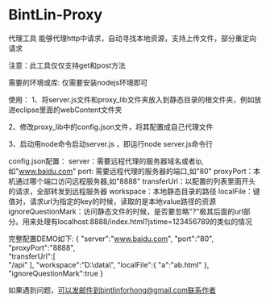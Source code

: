 # BintLin-Proxy
代理工具
能够代理http中请求，自动寻找本地资源，支持上传文件，部分重定向请求



注意：此工具仅仅支持get和post方法




需要的环境或库: 仅需要安装nodejs环境即可

使用：
1、将server.js文件和proxy_lib文件夹放入到静态目录的根文件夹，例如放进eclipse里面的webContent文件夹

2、修改proxy_lib中的config.json文件，将其配置成自己代理文件

3、启动用node命令启动server.js ，即运行node server.js命令行









config.json配置：
   server：需要远程代理的服务器域名或者ip,如"www.baidu.com"
   port: 需要远程代理的服务器的端口,如"80"
   proxyPort：本机通过哪个端口访问远程服务器,如"8888"
   transferUrl：以配置的列表里面开头的请求，全部转发到远程服务器
   workspace：本地静态目录的路径
   localFile：键值对，请求url为指定的key的时候，读取的是本地value路径的资源
   ignoreQuestionMark：访问静态文件的时候，是否要忽略"?"极其后面的url部分。用来处理有localhost:8888/index.html?jstime=123456789的类似的情况


完整配置DEMO如下:
{
	"server":"www.baidu.com",
	"port":"80",                     
	"proxyPort":"8888",               
	"transferUrl":[                 
		"/api"
	],
	"workspace":"D:\\data\\",
	"localFile":{
		"a":"ab.html"
	},
	"ignoreQuestionMark":true
}






如果遇到问题，可以发邮件到bintlinforhong@gmail.com联系作者